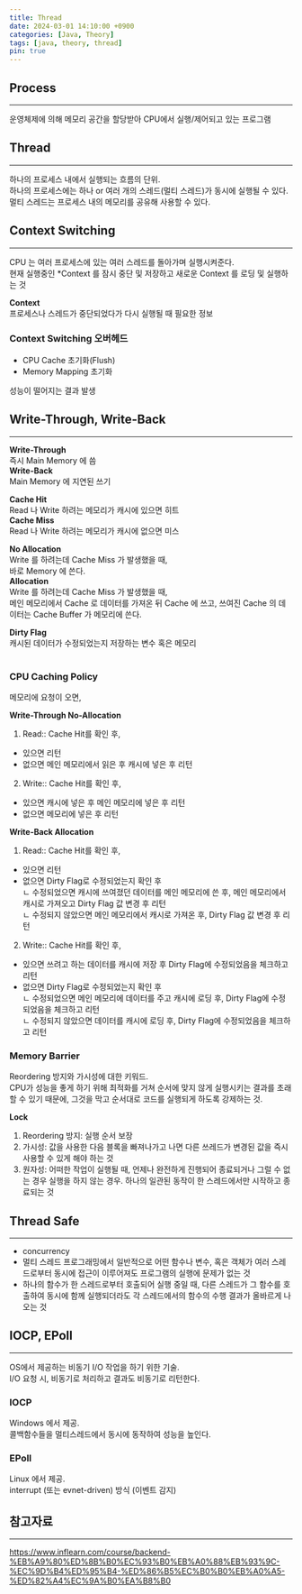 ```yaml
---
title: Thread
date: 2024-03-01 14:10:00 +0900
categories: [Java, Theory]
tags: [java, theory, thread]
pin: true
---
```


## Process
<hr/>

운영체제에 의해 메모리 공간을 할당받아 CPU에서 실행/제어되고 있는 프로그램

## Thread
<hr/>

하나의 프로세스 내에서 실행되는 흐름의 단위.      
하나의 프로세스에는 하나 or 여러 개의 스레드(멀티 스레드)가 동시에 실행될 수 있다.   
멀티 스레드는 프로세스 내의 메모리를 공유해 사용할 수 있다.

## Context Switching
<hr/>

CPU 는 여러 프로세스에 있는 여러 스레드를 돌아가며 실행시켜준다.    
현재 실행중인 *Context 를 잠시 중단 및 저장하고 새로운 Context 를 로딩 및 실행하는 것   

**Context**   
프로세스나 스레드가 중단되었다가 다시 실행될 때 필요한 정보    

### Context Switching 오버헤드
- CPU Cache 초기화(Flush)
- Memory Mapping 초기화

성능이 떨어지는 결과 발생


## Write-Through, Write-Back
<hr/>

**Write-Through**   
즉시 Main Memory 에 씀   
**Write-Back**   
Main Memory 에 지연된 쓰기

**Cache Hit**  
Read 나 Write 하려는 메모리가 캐시에 있으면 히트   
**Cache Miss**  
Read 나 Write 하려는 메모리가 캐시에 없으면 미스

**No Allocation**   
Write 를 하려는데 Cache Miss 가 발생했을 때,    
바로 Memory 에 쓴다.   
**Allocation**   
Write 를 하려는데 Cache Miss 가 발생했을 때,   
메인 메모리에서 Cache 로 데이터를 가져온 뒤 Cache 에 쓰고, 쓰여진 Cache 의 데이터는 Cache Buffer 가 메모리에 쓴다.

**Dirty Flag**   
캐시된 데이터가 수정되었는지 저장하는 변수 혹은 메모리
<br/><br/>

### CPU Caching Policy
메모리에 요청이 오면,   

**Write-Through No-Allocation**
1. Read:: Cache Hit를 확인 후,   
- 있으면 리턴   
- 없으면 메인 메모리에서 읽은 후 캐시에 넣은 후 리턴
2. Write:: Cache Hit를 확인 후,   
- 있으면 캐시에 넣은 후 메인 메모리에 넣은 후 리턴   
- 없으면 메모리에 넣은 후 리턴

**Write-Back Allocation**
1. Read:: Cache Hit를 확인 후,    
- 있으면 리턴   
- 없으면 Dirty Flag로 수정되었는지 확인 후   
ㄴ 수정되었으면 캐시에 쓰여졌던 데이터를 메인 메모리에 쓴 후, 메인 메모리에서 캐시로 가져오고 Dirty Flag 값 변경 후 리턴   
ㄴ 수정되지 않았으면 메인 메모리에서 캐시로 가져온 후, Dirty Flag 값 변경 후 리턴
2. Write:: Cache Hit를 확인 후,
- 있으면 쓰려고 하는 데이터를 캐시에 저장 후 Dirty Flag에 수정되었음을 체크하고 리턴
- 없으면 Dirty Flag로 수정되었는지 확인 후   
ㄴ 수정되었으면 메인 메모리에 데이터를 주고 캐시에 로딩 후, Dirty Flag에 수정되었음을 체크하고 리턴   
ㄴ 수정되지 않았으면 데이터를 캐시에 로딩 후, Dirty Flag에 수정되었음을 체크하고 리턴

### Memory Barrier
Reordering 방지와 가시성에 대한 키워드.   
CPU가 성능을 좋게 하기 위해 최적화를 거쳐 순서에 맞지 않게 실행시키는 결과를 초래할 수 있기 때문에, 그것을 막고 순서대로 코드를 실행되게 하도록 강제하는 것.    

**Lock**
1. Reordering 방지: 실행 순서 보장
2. 가시성: 값을 사용한 다음 블록을 빠져나가고 나면 다른 쓰레드가 변경된 값을 즉시 사용할 수 있게 해야 하는 것
3. 원자성: 어떠한 작업이 실행될 때, 언제나 완전하게 진행되어 종료되거나 그럴 수 없는 경우 실행을 하지 않는 경우. 하나의 일관된 동작이 한 스레드에서만 시작하고 종료되는 것


## Thread Safe
<hr/>

- concurrency
- 멀티 스레드 프로그래밍에서 일반적으로 어떤 함수나 변수, 혹은 객체가 여러 스레드로부터 동시에 접근이 이루어져도 프로그램의 실행에 문제가 없는 것
- 하나의 함수가 한 스레드로부터 호출되어 실행 중일 때, 다른 스레드가 그 함수를 호출하여 동시에 함께 실행되더라도 각 스레드에서의 함수의 수행 결과가 올바르게 나오는 것


## IOCP, EPoll
<hr/>

OS에서 제공하는 비동기 I/O 작업을 하기 위한 기술.   
I/O 요청 시, 비동기로 처리하고 결과도 비동기로 리턴한다.

### IOCP
Windows 에서 제공.    
콜백함수들을 멀티스레드에서 동시에 동작하여 성능을 높인다.

### EPoll
Linux 에서 제공.    
interrupt (또는 evnet-driven) 방식 (이벤트 감지)

## 참고자료
<hr/>

<https://www.inflearn.com/course/backend-%EB%A9%80%ED%8B%B0%EC%93%B0%EB%A0%88%EB%93%9C-%EC%9D%B4%ED%95%B4-%ED%86%B5%EC%B0%B0%EB%A0%A5-%ED%82%A4%EC%9A%B0%EA%B8%B0>
